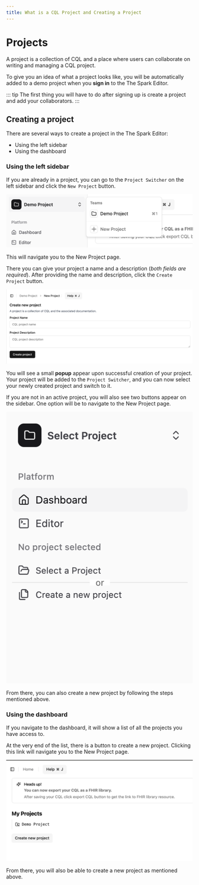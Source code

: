 ```yaml
---
title: What is a CQL Project and Creating a Project
---
```


# Projects

A project is a collection of CQL and a place where users can collaborate on writing and managing a CQL project.

To give you an idea of what a project looks like, you will be automatically added to a demo project when you **sign in** to the The Spark Editor.

::: tip
The first thing you will have to do after signing up is create a project and add your collaborators.
:::

## Creating a project

There are several ways to create a project in the The Spark Editor:

- Using the left sidebar
- Using the dashboard

### Using the left sidebar

If you are already in a project, you can go to the `Project Switcher` on the left sidebar and click the `New Project` button.

![New Project Button](image.png)

This will navigate you to the New Project page.

There you can give your project a name and a description (_both fields are required_). After providing the name and description, click the `Create Project` button.

![New Project Page](image-1.png)

You will see a small **popup** appear upon successful creation of your project. Your project will be added to the `Project Switcher`, and you can now select your newly created project and switch to it.

If you are not in an active project, you will also see two buttons appear on the sidebar. One option will be to navigate to the New Project page.

![Left sidebar project create or switch](image-2.png)

From there, you can also create a new project by following the steps mentioned above.

### Using the dashboard

If you navigate to the dashboard, it will show a list of all the projects you have access to.

At the very end of the list, there is a button to create a new project. Clicking this link will navigate you to the New Project page.

![Create project button in dashboard](image-3.png)

From there, you will also be able to create a new project as mentioned above.
